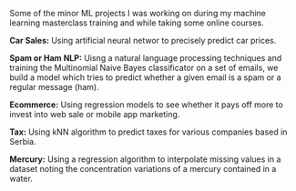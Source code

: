 Some of the minor ML projects I was working on during my machine learning masterclass training and while taking some online courses.

**Car Sales:** Using artificial neural networ to precisely predict car prices. 

**Spam or Ham NLP:** Uisng a natural language processing techniques and training the Multinomial Naive Bayes classificator on a set of emails, we build a model which tries to predict whether a given email is a spam or a regular message (ham).

**Ecommerce:** Using regression models to see whether it pays off more to invest into web sale or mobile app marketing. 

**Tax:** Using kNN algorithm to predict taxes for various companies based in Serbia.

**Mercury:** Using a regression algorithm to interpolate missing values in a dataset noting the concentration variations of a mercury
contained in a water. 
